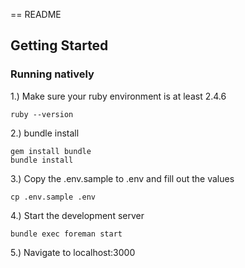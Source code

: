 == README

## Getting Started

### Running natively

1.) Make sure your ruby environment is at least 2.4.6
```
ruby --version
```
2.) bundle install
```
gem install bundle
bundle install
```
3.) Copy the .env.sample to .env and fill out the values
```
cp .env.sample .env
```
4.) Start the development server
```
bundle exec foreman start
```
5.) Navigate to localhost:3000
